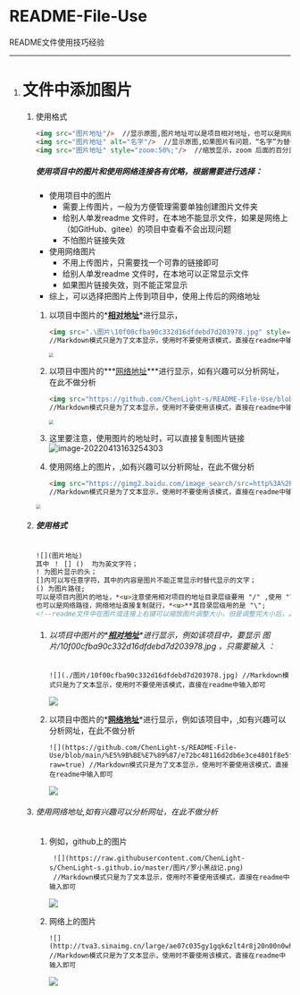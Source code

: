 ```

```

# README-File-Use
README文件使用技巧经验

---

1. # 文件中添加图片

   1. 使用格式

      ```html
      <img src="图片地址"/>  //显示原图,图片地址可以是项目相对地址，也可以是网络地址
      <img src="图片地址" alt="名字"/>  //显示原图,如果图片有问题，“名字”为替代显示；
      <img src="图片地址" style="zoom:50%;"/>  //缩放显示，zoom 后面的百分比为缩放比例，在编辑readme文件时可以直接在图片或链接上右键选择
      ```

      ##### 使用项目中的图片和使用网络连接各有优略，根据需要进行选择：

      - 使用项目中的图片
        - 需要上传图片，一般为方便管理需要单独创建图片文件夹
        - 给别人单发readme 文件时，在本地不能显示文件，如果是网络上（如GitHub、gitee）的项目中查看不会出现问题
        - 不怕图片链接失效
      - 使用网络图片
        - 不用上传图片，只需要找一个可靠的链接即可
        - 给别人单发readme 文件时，在本地可以正常显示文件
        - 如果图片链接失效，则不能正常显示
      - 综上，可以选择把图片上传到项目中，使用上传后的网络地址

      1. 以项目中图片的*<u>**相对地址**</u>*进行显示，

         ```html
         <img src=".\图片\10f00cfba90c332d16dfdebd7d203978.jpg" style="zoom:50%;" />
         //Markdown模式只是为了文本显示，使用时不要使用该模式，直接在readme中输入即可
         ```

         <img src=".\图片\10f00cfba90c332d16dfdebd7d203978.jpg" style="zoom:50%;" />

      2. 以项目中图片的***<u>网络地址</u>***进行显示，如有兴趣可以分析网址，在此不做分析

         ```html
         <img src="https://github.com/ChenLight-s/README-File-Use/blob/main/%E5%9B%BE%E7%89%87/fe74d29ace14cab14527450848dd3ed1.jpg?raw=true" style="zoom:50%;" />
         //Markdown模式只是为了文本显示，使用时不要使用该模式，直接在readme中输入即可
         ```

         <img src="https://github.com/ChenLight-s/README-File-Use/blob/main/%E5%9B%BE%E7%89%87/fe74d29ace14cab14527450848dd3ed1.jpg?raw=true" style="zoom:50%;" />

      3. 这里要注意，使用图片的地址时，可以直接复制图片链接![image-20220413163254303](https://github.com/ChenLight-s/README-File-Use/blob/main/%E5%9B%BE%E7%89%87/image-20220413163254303.png?raw=true)

      4. 使用网络上的图片，,如有兴趣可以分析网址，在此不做分析

         ```html
         <img src="https://gimg2.baidu.com/image_search/src=http%3A%2F%2Fimg1.doubanio.com%2Fview%2Fnote%2Fl%2Fpublic%2Fp82460877.jpg&refer=http%3A%2F%2Fimg1.doubanio.com&app=2002&size=f9999,10000&q=a80&n=0&g=0n&fmt=auto?sec=1652427813&t=e47d3ef705f8c548821a97231311e181" style="zoom:50%;" />
         //Markdown模式只是为了文本显示，使用时不要使用该模式，直接在readme中输入即可
         ```

         

      <img src="https://gimg2.baidu.com/image_search/src=http%3A%2F%2Fimg1.doubanio.com%2Fview%2Fnote%2Fl%2Fpublic%2Fp82460877.jpg&refer=http%3A%2F%2Fimg1.doubanio.com&app=2002&size=f9999,10000&q=a80&n=0&g=0n&fmt=auto?sec=1652427813&t=e47d3ef705f8c548821a97231311e181" style="zoom:50%;" />

      

      

   2. ##### 使用格式

      ```html
      
      ![](图片地址)   
      其中 ！ [] ()  均为英文字符；
      ! 为图片显示的头；
      []内可以写任意字符，其中的内容是图片不能正常显示时替代显示的文字；
      () 为图片路径;
      可以是项目内图片的地址，*<u>注意使用相对项目的地址目录层级要用 "/" ,使用 "\"虽然在readme 本地文件能显示，但在git上均不能显示。
      也可以是网络路径，网络地址直接复制就行，*<u>**其目录层级用的是 "\";
      <!--readme文件中在图片或连接上右键可以缩放图片调整大小，但是调整完大小后，其格式自动变成了格式 1,也就是该模式不能进行图片缩放-->
      ```

      1. ###### 以项目中图片的*<u>**相对地址**</u>*进行显示，例如该项目中，要显示 图片/10f00cfba90c332d16dfdebd7d203978.jpg  ，只需要输入 ：

         ```
         ![](./图片/10f00cfba90c332d16dfdebd7d203978.jpg) //Markdown模式只是为了文本显示，使用时不要使用该模式，直接在readme中输入即可
         ```

         ![](./图片/10f00cfba90c332d16dfdebd7d203978.jpg)

      2. 以项目中图片的*<u>**网络地址**</u>*进行显示，例如该项目中，,如有兴趣可以分析网址，在此不做分析

         ```
         ![](https://github.com/ChenLight-s/README-File-Use/blob/main/%E5%9B%BE%E7%89%87/e72bc48116d2db6e3ce4801f8e5ff2e0.jpg?raw=true) //Markdown模式只是为了文本显示，使用时不要使用该模式，直接在readme中输入即可
         ```

         ![](https://github.com/ChenLight-s/README-File-Use/blob/main/%E5%9B%BE%E7%89%87/e72bc48116d2db6e3ce4801f8e5ff2e0.jpg?raw=true)

   2. ###### 使用网络地址,如有兴趣可以分析网址，在此不做分析

      1. 例如，github上的图片
      
         ```
          ![](https://raw.githubusercontent.com/ChenLight-s/ChenLight-s.github.io/master/图片/罗小黑战记.png)
          //Markdown模式只是为了文本显示，使用时不要使用该模式，直接在readme中输入即可
         ```
      
         
      
          ![](https://raw.githubusercontent.com/ChenLight-s/ChenLight-s.github.io/master/图片/罗小黑战记.png)
      
      2. 网络上的图片
      
         ```
         ![](http://tva3.sinaimg.cn/large/ae07c035gy1gqk6zlt4r8j20n00n0whe.jpg)
         //Markdown模式只是为了文本显示，使用时不要使用该模式，直接在readme中输入即可
         ```
      
         ![](http://tva3.sinaimg.cn/large/ae07c035gy1gqk6zlt4r8j20n00n0whe.jpg)

   ##### 

